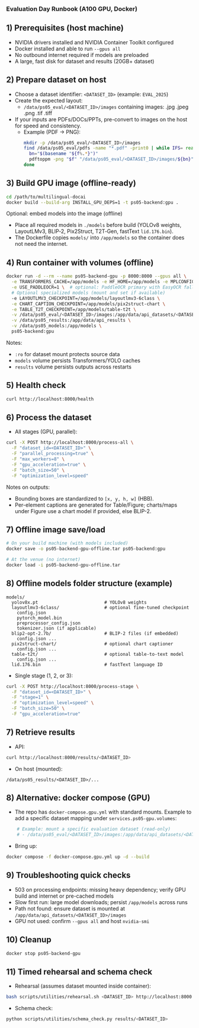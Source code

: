 ### Evaluation Day Runbook (A100 GPU, Docker)

## 1) Prerequisites (host machine)
- NVIDIA drivers installed and NVIDIA Container Toolkit configured
- Docker installed and able to run `--gpus all`
- No outbound internet required if models are preloaded
- A large, fast disk for dataset and results (20GB+ dataset)

## 2) Prepare dataset on host
- Choose a dataset identifier: `<DATASET_ID>` (example: `EVAL_2025`)
- Create the expected layout:
  - `/data/ps05_eval/<DATASET_ID>/images` containing images: .jpg .jpeg .png .tif .tiff
- If your inputs are PDFs/DOCs/PPTs, pre-convert to images on the host for speed and consistency.
  - Example (PDF → PNG):
    ```bash
    mkdir -p /data/ps05_eval/<DATASET_ID>/images
    find /data/ps05_eval/pdfs -name "*.pdf" -print0 | while IFS= read -r -d '' f; do
      bn="$(basename "${f%.*}")"
      pdftoppm -png "$f" "/data/ps05_eval/<DATASET_ID>/images/${bn}"
    done
    ```

## 3) Build GPU image (offline-ready)
```bash
cd /path/to/multilingual-docai
docker build --build-arg INSTALL_GPU_DEPS=1 -t ps05-backend:gpu .
```

Optional: embed models into the image (offline)
- Place all required models in `./models` before build (YOLOv8 weights, LayoutLMv3, BLIP‑2, Pix2Struct, T2T‑Gen, fastText `lid.176.bin`).
- The Dockerfile copies `models/` into `/app/models` so the container does not need the internet.

## 4) Run container with volumes (offline)
```bash
docker run -d --rm --name ps05-backend-gpu -p 8000:8000 --gpus all \
  -e TRANSFORMERS_CACHE=/app/models -e HF_HOME=/app/models -e MPLCONFIGDIR=/tmp \
  -e USE_PADDLEOCR=1 \  # optional: PaddleOCR primary with EasyOCR fallback
  # Optional specialized models (mount and set if available)
  -e LAYOUTLMV3_CHECKPOINT=/app/models/layoutlmv3-6class \
  -e CHART_CAPTION_CHECKPOINT=/app/models/pix2struct-chart \
  -e TABLE_T2T_CHECKPOINT=/app/models/table-t2t \
  -v /data/ps05_eval/<DATASET_ID>/images:/app/data/api_datasets/<DATASET_ID>/images:ro \
  -v /data/ps05_results:/app/data/api_results \
  -v /data/ps05_models:/app/models \
  ps05-backend:gpu
```

Notes:
- `:ro` for dataset mount protects source data
- `models` volume persists Transformers/YOLO caches
- `results` volume persists outputs across restarts

## 5) Health check
```bash
curl http://localhost:8000/health
```

## 6) Process the dataset
- All stages (GPU, parallel):
```bash
curl -X POST http://localhost:8000/process-all \
  -F "dataset_id=<DATASET_ID>" \
  -F "parallel_processing=true" \
  -F "max_workers=8" \
  -F "gpu_acceleration=true" \
  -F "batch_size=50" \
  -F "optimization_level=speed"
```

Notes on outputs:
- Bounding boxes are standardized to `[x, y, h, w]` (HBB).
- Per-element captions are generated for Table/Figure; charts/maps under Figure use a chart model if provided, else BLIP-2.

## 7) Offline image save/load
```bash
# On your build machine (with models included)
docker save -o ps05-backend-gpu-offline.tar ps05-backend:gpu

# At the venue (no internet)
docker load -i ps05-backend-gpu-offline.tar
```

## 8) Offline models folder structure (example)
```
models/
  yolov8x.pt                         # YOLOv8 weights
  layoutlmv3-6class/                 # optional fine-tuned checkpoint
    config.json
    pytorch_model.bin
    preprocessor_config.json
    tokenizer.json (if applicable)
  blip2-opt-2.7b/                    # BLIP-2 files (if embedded)
    config.json ...
  pix2struct-chart/                  # optional chart captioner
    config.json ...
  table-t2t/                         # optional table-to-text model
    config.json ...
  lid.176.bin                        # fastText language ID
```

- Single stage (1, 2, or 3):
```bash
curl -X POST http://localhost:8000/process-stage \
  -F "dataset_id=<DATASET_ID>" \
  -F "stage=1" \
  -F "optimization_level=speed" \
  -F "batch_size=50" \
  -F "gpu_acceleration=true"
```

## 7) Retrieve results
- API:
```bash
curl http://localhost:8000/results/<DATASET_ID>
```
- On host (mounted):
```
/data/ps05_results/<DATASET_ID>/...
```

## 8) Alternative: docker compose (GPU)
- The repo has `docker-compose.gpu.yml` with standard mounts. Example to add a specific dataset mapping under `services.ps05-gpu.volumes`:
```yaml
    # Example: mount a specific evaluation dataset (read-only)
    # - /data/ps05_eval/<DATASET_ID>/images:/app/data/api_datasets/<DATASET_ID>/images:ro
```
- Bring up:
```bash
docker compose -f docker-compose.gpu.yml up -d --build
```

## 9) Troubleshooting quick checks
- 503 on processing endpoints: missing heavy dependency; verify GPU build and internet or pre-cached models
- Slow first run: large model downloads; persist `/app/models` across runs
- Path not found: ensure dataset is mounted at `/app/data/api_datasets/<DATASET_ID>/images`
- GPU not used: confirm `--gpus all` and host `nvidia-smi`

## 10) Cleanup
```bash
docker stop ps05-backend-gpu
```

## 11) Timed rehearsal and schema check
- Rehearsal (assumes dataset mounted inside container):
```bash
bash scripts/utilities/rehearsal.sh <DATASET_ID> http://localhost:8000
```
- Schema check:
```bash
python scripts/utilities/schema_check.py results/<DATASET_ID>
```


